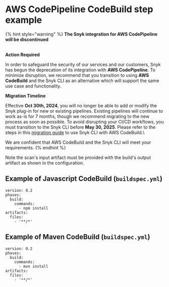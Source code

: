 # AWS CodePipeline CodeBuild step example

{% hint style="warning" %}
**The Snyk integration for AWS CodePipeline will be discontinued**

\
**Action Required**

In order to safeguard the security of our services and our customers, Snyk has begun the deprecation of its integration with **AWS CodePipeline**. To minimize disruption, we recommend that you transition to using **AWS CodeBuild** and the Snyk CLI as an alternative which will support the same use case and functionality.&#x20;



**Migration Timeline**

Effective **Oct 30th, 2024**, you will no longer be able to add or modify the Snyk plug-in for new or existing pipelines. Existing pipelines will continue to work as-is for 7 months, though we recommend migrating to the new process as soon as possible. To avoid disrupting your CI/CD workflows, you must transition to the Snyk CLI before **May 30, 2025**. Please refer to the steps in this [migration guide](https://docs.snyk.io/scm-ide-and-ci-cd-integrations/snyk-ci-cd-integrations/aws-codepipeline-integration-by-adding-a-snyk-scan-stage/migrating-to-aws-codebuild) to use Snyk CLI with AWS CodeBuild.\


We are confident that AWS CodeBuild and the Snyk CLI will meet your requirements.&#x20;
{% endhint %}

Note the scan's input artifact must be provided with the build's output artifact as shown in the configuration.

## Example of Javascript CodeBuild (`buildspec.yml`)

```
version: 0.2
phases:
  build:
    commands:
      - npm install
artifacts:
  files:
    - '**/*'
```

## Example of Maven CodeBuild (`buildspec.yml`)

```
version: 0.2
phases:
  build:
    commands:
      - mvn install
artifacts:
  files:
    - '**/*'
```
